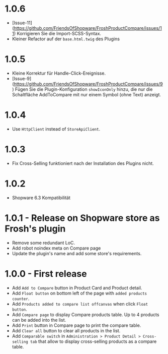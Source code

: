 # 1.0.6
- [Issue-11] (https://github.com/FriendsOfShopware/FroshProductCompare/issues/11) Korrigieren Sie die Import-SCSS-Syntax.
- Kleiner Refactor auf der `base.html.twig` des Plugins

# 1.0.5
- Kleine Korrektur für Handle-Click-Ereignisse.
- [Issue-9] (https://github.com/FriendsOfShopware/FroshProductCompare/issues/9) Fügen Sie die Plugin-Konfiguration `showIconOnly` hinzu, die nur die Schaltfläche AddToCompare mit nur einem Symbol (ohne Text) anzeigt.

# 1.0.4
- Use `HttpClient` instead of `StoreApiClient`.

# 1.0.3
- Fix Cross-Selling funktioniert nach der Installation des Plugins nicht.

# 1.0.2

- Shopware 6.3 Kompatibilität

# 1.0.1 - Release on Shopware store as Frosh's plugin

- Remove some redundant LoC.
- Add robot noindex meta on Compare page
- Update the plugin's name and add some store's requirements.

# 1.0.0 - First release
- Add `Add to Compare` button in Product Card and Product detail.
- Add `Float button` on bottom left of the page with `added products counter`.
- Add `Products added to compare list offcanvas` when click `Float button`.
- Add `Compare page` to display Compare products table. Up to 4 products can be added into the list.
- Add `Print` button in Compare page to print the compare table.
- Add `Clear all` button to clear all products in the list.
- Add `Comparable switch` in `Administration > Product Detail > Cross-selling tab` that allow to display cross-selling products as a compare table.
